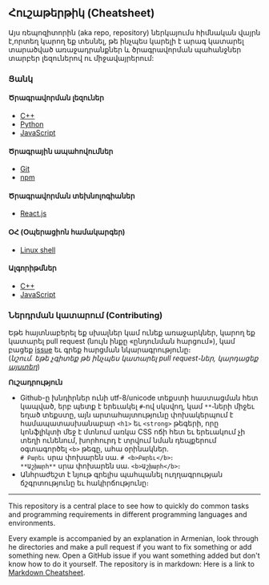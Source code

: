 ## <b>Հուշաթերթիկ (Cheatsheet)</b>

Այս ռեպոզիտորին (aka repo, repository) ներկայումս հիմնական վայրն է,որտեղ կարող եք տեսնել, թե ինչպես կարելի է արագ կատարել տարածված առաջադրանքներ և ծրագրավորման պահանջներ տարբեր լեզուներով ու միջավայրերում:

### <b>Ցանկ</b>

#### <b>Ծրագրավորման լեզուներ</b>
- [C++](/c-plus-plus)
- [Python](/python)
- [JavaScript](/javascript)

#### <b>Ծրագրային ապահովումներ</b>
- [Git](/git)
- [npm](/npm)

#### <b>Ծրագրավորման տեխնոլոգիաներ</b>
- [React.js](/react)

#### <b>ՕՀ (Օպերացիոն համակարգեր)</b>
- [Linux shell](/shell)

#### <b>Ալգորիթմներ</b>
- [C++](/algorithms/c-plus-plus)
- [JavaScript](/algorithms/javascript)

### <b>Ներդրման կատարում (Contributing)</b> 
Եթե հայտնաբերել եք սխալներ կամ ունեք առաջարկներ, կարող եք կատարել pull request (նույն ինքը «ընդունման հարցում»), կամ բացեք [issue](https://github.com/iteratehackerspace/cheatsheet/issues) եւ գրեք հարցման նկարագրությունը։  
(*նշում․ եթե չգիտեք թե ինչպես կատարել pull request֊ներ, կարդացեք [այստեղ](https://help.github.com/articles/about-pull-requests/)*)

<b>Ուշադրություն</b>  
- Github-ը խնդիրներ ունի utf-8/unicode տեքստի հաստացման հետ կապված, երբ պետք է երեւակել `#`֊ով սկսվող, կամ `**`֊ների միջեւ եղած տեքստը, այն արտահայտությունը փոխակերպում է համապատասխանաբար `<h1>` եւ `<strong>` թեգերի, որը կոնֆլիկտի մեջ է մտնում առկա CSS ոճի հետ եւ երեւակում չի տեղի ունենում, խորհուրդ է տրվում նման դեպքերում օգտագործել `<b>` թեգը, ահա օրինակներ․  
`# Բարեւ` սրա փոխարեն սա․ `# <b>Բարեւ</b>`։  
`**Աշխարհ**` սրա փոխարեն սա․ `<b>Աշխարհ</b>`։
- Անհրաժեշտ է նյութ գրելիս պահպանել ուղղագրության ճշգրտությունը եւ հակիրճությունը։

-----------------------
This repository is a central place to see how to quickly do common tasks and programming requirements in different programming languages and environments.

Every example is accompanied by an explanation in Armenian, look through he directories and make a pull request if you want to fix something or add something new. Open a GitHub issue if you want something added but don't know how to do it yourself.
The repository is in markdown:
Here is a link to [Markdown Cheatsheet](https://github.com/adam-p/markdown-here/wiki/Markdown-Cheatsheet).
